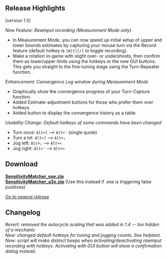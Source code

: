 ## Release Highlights

[version 1.5]

_New Feature: Rawinput recording (Measurement Mode only)_

* In Measurement Mode, you can now speed up initial setup of upper and lower bounds estimates by capturing your mouse turn via the Record feature (default hotkey is `[Alt][/]` to toggle recording). 
* Make a rotation in-game with slight over- or undershoots, then confirm them as lower/upper limits using the hotkeys or the new GUI buttons. This gets you straight to the fine-tuning stage using the Turn-Repeater function.

_Enhancement: Convergence Log window during Measurement Mode_

* Graphically show the convergence progress of your Turn-Capture function.
* Added Estimate-adjustment buttons for those who prefer them over hotkeys.
* Added button to display the convergence history as a table.

_Usability Change: Default hotkeys of some commands have been changed_
* Turn once: `Alt+[` --> `Alt+'` (single quote)
* Turn a lot: `Alt+]` --> `Alt+;`
* Jog left: `Alt+;` --> `Alt+<`
* Jog right: `Alt+'` --> `Alt+>`

## Download

[**SensitivityMatcher_exe.zip**](https://github.com/KovaaK/SensitivityMatcher/releases/download/1.5/SensitivityMatcher_exe.zip) \
[**SensitivityMatcher_a3x.zip**](https://github.com/KovaaK/SensitivityMatcher/releases/download/1.5/SensitivityMatcher_a3x.zip) (Use this instead if .exe is triggering false positives)

[_Go to newest release_](https://github.com/KovaaK/SensitivityMatcher/releases/latest)

## Changelog
_Revert: removed the autocycle scaling that was added in 1.4 -- too hidden of a mechanic_ \
_New: changed default hotkeys for tuning and jogging counts. See helptext._ \
_New: script will make distinct beeps when activating/deactivating rawinput recording with hotkeys. Activating with GUI button will show a confirmation dialog instead._ 

